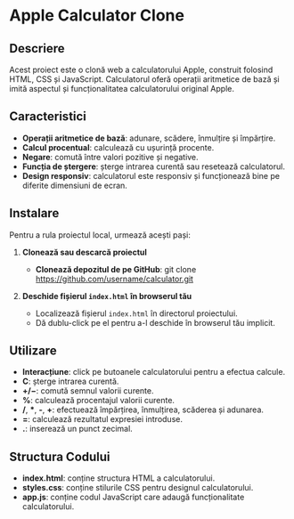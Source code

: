 # Apple Calculator Clone

## Descriere

Acest proiect este o clonă web a calculatorului Apple, construit folosind HTML, CSS și JavaScript. Calculatorul oferă operații aritmetice de bază și imită aspectul și funcționalitatea calculatorului original Apple.

## Caracteristici

- **Operații aritmetice de bază**: adunare, scădere, înmulțire și împărțire.
- **Calcul procentual**: calculează cu ușurință procente.
- **Negare**: comută între valori pozitive și negative.
- **Funcția de ștergere**: șterge intrarea curentă sau resetează calculatorul.
- **Design responsiv**: calculatorul este responsiv și funcționează bine pe diferite dimensiuni de ecran.

## Instalare

Pentru a rula proiectul local, urmează acești pași:

1. **Clonează sau descarcă proiectul**

   - **Clonează depozitul de pe GitHub**:
    git clone https://github.com/username/calculator.git

2. **Deschide fișierul `index.html` în browserul tău**

   - Localizează fișierul `index.html` în directorul proiectului.
   - Dă dublu-click pe el pentru a-l deschide în browserul tău implicit.

## Utilizare

- **Interacțiune**: click pe butoanele calculatorului pentru a efectua calcule.
- **C**: șterge intrarea curentă.
- **+/−**: comută semnul valorii curente.
- **%**: calculează procentajul valorii curente.
- **/**, **\***, **-**, **+**: efectuează împărțirea, înmulțirea, scăderea și adunarea.
- **=**: calculează rezultatul expresiei introduse.
- **.**: inserează un punct zecimal.

## Structura Codului

- **index.html**: conține structura HTML a calculatorului.
- **styles.css**: conține stilurile CSS pentru designul calculatorului.
- **app.js**: conține codul JavaScript care adaugă funcționalitate calculatorului.
